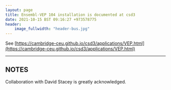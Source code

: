 ```yaml
---
layout: page
title: Ensembl-VEP 104 installation is documented at csd3
date: 2021-10-15 BST 09:16:27 +973578775
header:
    image_fullwidth: "header-bus.jpg"
---
```


See [https://cambridge-ceu.github.io/csd3/applications/VEP.html](https://cambridge-ceu.github.io/csd3/applications/VEP.html)

<!--more-->

---

## NOTES

Collaboration with David Stacey is greatly acknowledged.
